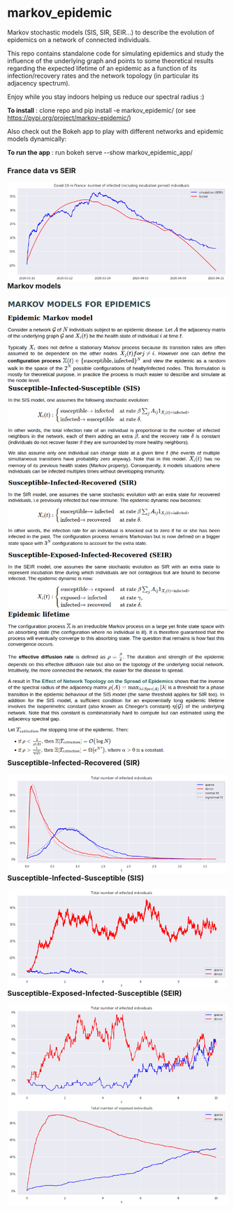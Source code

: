 # markov_epidemic

Markov stochastic models (SIS, SIR, SEIR...) to describe the evolution of epidemics on a network of connected individuals.

This repo contains standalone code for simulating epidemics and study the influence of the underlying graph and points to some theoretical results regarding the expected lifetime of an epidemic as a function of its infection/recovery rates and the network topology (in particular its adjacency spectrum).

Enjoy while you stay indoors helping us reduce our spectral radius :) 

**To install** : clone repo and pip install -e markov_epidemic/ (or see https://pypi.org/project/markov-epidemic/)

Also check out the Bokeh app to play with different networks and epidemic models dynamically:

**To run the app** : run bokeh serve --show markov_epidemic_app/

### France data vs SEIR

<img src="./pictures/seir_france.png"
     alt="France_SEIR"
     style="float: left; margin-right: 10px;" />

### Markov models

<img src="./pictures/description_1.png"
     alt="description_1"
     style="float: left; margin-right: 10px;" />


<img src="./pictures/description_2.png"
     alt="description_2"
     style="float: left; margin-right: 10px;" />
 
 
<img src="./pictures/description_3.png"
     alt="description_3"
     style="float: left; margin-right: 10px;" />
     
### Susceptible-Infected-Recovered (SIR)

<img src="./pictures/sir_epidemic.png"
     alt="SIR"
     style="float: left; margin-right: 10px;" />

### Susceptible-Infected-Susceptible (SIS)

<img src="./pictures/sis_epidemic.png"
     alt="SIS"
     style="float: left; margin-right: 10px;" />

### Susceptible-Exposed-Infected-Susceptible (SEIR)

<img src="./pictures/seir_epidemic.png"
     alt="SEIR"
     style="float: left; margin-right: 10px;" />
